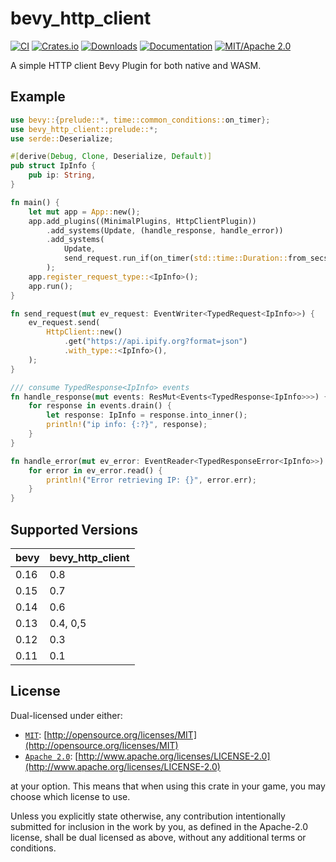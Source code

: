 # bevy_http_client

[![CI](https://github.com/foxzool/bevy_http_client/workflows/CI/badge.svg)](https://github.com/foxzool/bevy_http_client/actions)
[![Crates.io](https://img.shields.io/crates/v/bevy_http_client)](https://crates.io/crates/bevy_http_client)
[![Downloads](https://img.shields.io/crates/d/bevy_http_client)](https://crates.io/crates/bevy_http_client)
[![Documentation](https://docs.rs/bevy_http_client/badge.svg)](https://docs.rs/bevy_http_client)
[![MIT/Apache 2.0](https://img.shields.io/badge/license-MIT%2FApache-blue.svg)](https://github.com/Seldom-SE/seldom_pixel#license)

A simple HTTP client Bevy Plugin for both native and WASM.

## Example

```rust
use bevy::{prelude::*, time::common_conditions::on_timer};
use bevy_http_client::prelude::*;
use serde::Deserialize;

#[derive(Debug, Clone, Deserialize, Default)]
pub struct IpInfo {
    pub ip: String,
}

fn main() {
    let mut app = App::new();
    app.add_plugins((MinimalPlugins, HttpClientPlugin))
        .add_systems(Update, (handle_response, handle_error))
        .add_systems(
            Update,
            send_request.run_if(on_timer(std::time::Duration::from_secs(1))),
        );
    app.register_request_type::<IpInfo>();
    app.run();
}

fn send_request(mut ev_request: EventWriter<TypedRequest<IpInfo>>) {
    ev_request.send(
        HttpClient::new()
            .get("https://api.ipify.org?format=json")
            .with_type::<IpInfo>(),
    );
}

/// consume TypedResponse<IpInfo> events
fn handle_response(mut events: ResMut<Events<TypedResponse<IpInfo>>>) {
    for response in events.drain() {
        let response: IpInfo = response.into_inner();
        println!("ip info: {:?}", response);
    }
}

fn handle_error(mut ev_error: EventReader<TypedResponseError<IpInfo>>) {
    for error in ev_error.read() {
        println!("Error retrieving IP: {}", error.err);
    }
}

```

## Supported Versions

| bevy | bevy_http_client |
|------|------------------|
| 0.16 | 0.8              |
| 0.15 | 0.7              |
| 0.14 | 0.6              |
| 0.13 | 0.4, 0,5         |
| 0.12 | 0.3              |
| 0.11 | 0.1              |

## License

Dual-licensed under either:

- [`MIT`](LICENSE-MIT): [http://opensource.org/licenses/MIT](http://opensource.org/licenses/MIT)
- [`Apache 2.0`](LICENSE-APACHE): [http://www.apache.org/licenses/LICENSE-2.0](http://www.apache.org/licenses/LICENSE-2.0)

at your option. This means that when using this crate in your game, you may choose which license to use.

Unless you explicitly state otherwise, any contribution intentionally submitted for inclusion in the work by you, as
defined in the Apache-2.0 license, shall be dual licensed as above, without any additional terms or conditions.

